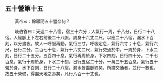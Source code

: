 ## 五十營第十五

<p>&emsp;&emsp;
黃帝曰：餘願聞五十營奈何？
</p>
<p>&emsp;&emsp;
岐伯答曰：天週二十八宿，宿三十六分；人氣行一周，千八分，日行二十八宿。人經脈上下左右前後二十八脈，周身十六丈二尺，以應二十八宿，漏水下百刻，以分晝夜。故人一呼脈再動，氣行三寸，呼吸定息，氣行六寸；十息，氣行六尺，日行二分。二百七十息，氣行十六丈二尺，氣行交通於中，一周於身，下水二刻，日行二十五分。五百四十息，氣行再周於身，下水四刻，日行四十分。二千七百息，氣行十周於身，下水二十刻，日行五宿二十分。一萬三千五百息，氣行五十營於身，水下百刻，日行二十八宿，漏水皆盡脈終矣。所謂交通者，並行一數也。故五十營備，得盡天地之壽矣，凡行八百一十丈也。
</p>